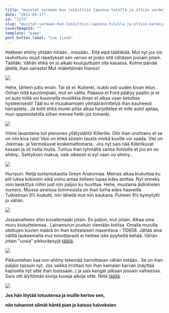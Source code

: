 ```yaml
---
title: "muistat varmaan kun leikittiin lapsena tulella ja oltiin varmoja kaikesta"
date: "2011-05-17"
id: "1172"
slug: "muistat-varmaan-kun-leikittiin-lapsena-tulella-ja-oltiin-varmoja-kaikesta"
coverImageId: ""
template: "page"
post_button_label: "Lue lisää"
---
```


Hetkeen ehtiny yhtään mitään.. missään.. Että eipä täälläkää. Mut nyt jos ois rauhottunu muut räpellykset sen verran et josko sitä vähäsen jossain jotain. Täälläki. Vähän ehkä on jo aikaki koulujuttujen olla kasassa. Kolme päivää jälellä, ihan sairasta! Mut miälettömän hianoo!

  

[![](images/nimet%25C3%25B6n31.png)](http://4.bp.blogspot.com/-uRDSNM3o9WI/TdJ9wAak9vI/AAAAAAAAAFs/OiLhK5kB_ZA/s1600/nimet%25C3%25B6n31.png)

  
Hehe, tärkein juttu ensin. Tai sit ei. Kuitenki, isukki osti uuden kivan lelun. Onhan niitä kauniimpiaki, mut en valita. Pääasia et Ford päätyy paaliin ja et on auto millä voi kuunnella musiikkia ilman et alkaa vaan ketuttaa hysteerisesti! Tääl ku ei musakamojen ylimäärävirittelyä ihan kauheesti harrasteta.. Ja koht ehkä munki pitäs alkaa harjottelee et mite autol ajetaa, mun oppimistahilla siihen menee hetki jos toinenki.  
  

[![](images/nimet%25C3%25B6n32.png)](http://2.bp.blogspot.com/-E4C5NArPNQc/TdJ9xE0AVWI/AAAAAAAAAFw/hZHBhNVHO8g/s1600/nimet%25C3%25B6n32.png)

  
Viime lauantaina tuli pienonen yllätyslähtö Killerille. Olin ihan unohtanu et se on niin kiva rata! Vesi on ehkä siistein tausta minkä kuville voi saada. Viel on Jokimaa- ja Vermokuvat koskemattomana.. Jos nyt sais nää Killerikuvat kasaan ja sit noita muita. Tuntuu ihan tyhmältä sanoa ihmisille et joo en oo ehtiny.. Selityksen makua, vaik oikeesti ei kyl vaan oo ehtiny..  
  

[![](images/nimet%25C3%25B6n34.png)](http://3.bp.blogspot.com/-yEOjfd58VDM/TdJ9zFoIudI/AAAAAAAAAF4/lERMwUw3kn4/s1600/nimet%25C3%25B6n34.png)

  
Hurrpurr. Neljä tuotantokautta Greyn Anatomiaa. Meinas alkaa kiukuttaa ku piti lukea kokeisiin eikä voinu antaa itelleen lupaa edes alottaa. Nyt onneks voin keskittyä niihin just niin paljon ku huvittaa. Hehe, muutama äidinkielen numero. Muissa aineissa tommosista on ihan turha edes haaveilla. Tutkielman 9½ kiukutti, niin lähellä mut niin kaukana. Puheen 9½ hymyilytti jo vähän.  
  

[![](images/nimet%25C3%25B6n35.png)](http://3.bp.blogspot.com/-04bzFU6o40Y/TdJ90O7zmLI/AAAAAAAAAF8/xdyouEmmJs8/s1600/nimet%25C3%25B6n35.png)

  
Jossaivaihees ehin kuvailemaaki jotain. En paljon, mut jotain. Alkaa oma muru kiukuttelemaa.. Lainamurun jouduin viemään kotiisa. Omalla murulla otettujen kuvien määrä on ihan kohtalaisen masentava - 110658. Jättää aina välillä laukeematta mut toivottavasti ei hetkee iske pyyhettä kehää. Vähän jotain "uusia" pikkuräpsyjä [täällä](http://maisaw.otukset.fi/kuvat/2011/Tallit+ja+hevoset/Anniinan+talli/2.5.2011/).  
  

[![](images/nimet%25C3%25B6n33.png)](http://1.bp.blogspot.com/-cveDzQo_57M/TdJ9yPb8fnI/AAAAAAAAAF0/rSrEnApucF0/s1600/nimet%25C3%25B6n33.png)

  
Pikkumiehen kaa oon ehtiny tekemää harmittavan vähän mitään.. Se on ihan paljain tassuin nyt. Jos vaikka irrottais ton ihan kamalan karvan (näyttää kapiselta nyt sitte ihan tosissaan..) ja sais kengät jalkaan jossain vaiheessa. Sara otti älyttömän kivoja kuveja aikoja sitte. Niitä [täällä](http://maisaw.otukset.fi/kuvat/2011/Tallit+ja+hevoset/Dedicated+Kemp/27.4.2011/).  
  

[![](images/nimet%25C3%25B6n36.png)](http://3.bp.blogspot.com/-WM1BRrPhgtE/TdJ9t2E9vyI/AAAAAAAAAFo/HyH7o1has7c/s1600/nimet%25C3%25B6n36.png)

  

__Jos hän löytää totuutensa ja muille kertoo sen,__

__niin tuhannet silmät häntä pian jo katsoo halveksien__
